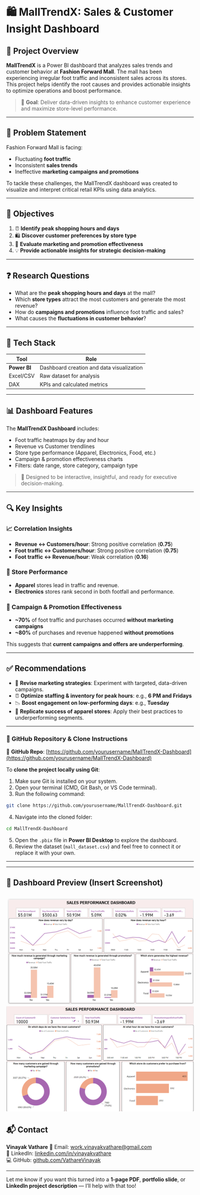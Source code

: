 # 🛍️ **MallTrendX: Sales & Customer Insight Dashboard**

## 📌 Project Overview

**MallTrendX** is a Power BI dashboard that analyzes sales trends and customer behavior at **Fashion Forward Mall**. The mall has been experiencing irregular foot traffic and inconsistent sales across its stores. This project helps identify the root causes and provides actionable insights to optimize operations and boost performance.

> 🎯 **Goal**: Deliver data-driven insights to enhance customer experience and maximize store-level performance.

---

## 🚨 Problem Statement

Fashion Forward Mall is facing:

* Fluctuating **foot traffic**
* Inconsistent **sales trends**
* Ineffective **marketing campaigns and promotions**

To tackle these challenges, the MallTrendX dashboard was created to visualize and interpret critical retail KPIs using data analytics.

---

## 🎯 Objectives

1. ⏰ **Identify peak shopping hours and days**
2. 🛍️ **Discover customer preferences by store type**
3. 📢 **Evaluate marketing and promotion effectiveness**
4. 💡 **Provide actionable insights for strategic decision-making**

---

## ❓ Research Questions

* What are the **peak shopping hours and days** at the mall?
* Which **store types** attract the most customers and generate the most revenue?
* How do **campaigns and promotions** influence foot traffic and sales?
* What causes the **fluctuations in customer behavior**?

---

## 🧰 Tech Stack

| Tool         | Role                                      |
| ------------ | ----------------------------------------- |
| **Power BI** | Dashboard creation and data visualization |
| Excel/CSV    | Raw dataset for analysis                  |
| DAX          | KPIs and calculated metrics               |

---

## 📊 Dashboard Features

The **MallTrendX Dashboard** includes:

* Foot traffic heatmaps by day and hour
* Revenue vs Customer trendlines
* Store type performance (Apparel, Electronics, Food, etc.)
* Campaign & promotion effectiveness charts
* Filters: date range, store category, campaign type

> 🧠 Designed to be interactive, insightful, and ready for executive decision-making.

---

## 🔍 Key Insights

### 📈 Correlation Insights

* **Revenue ↔️ Customers/hour**: Strong positive correlation (**0.75**)
* **Foot traffic ↔️ Customers/hour**: Strong positive correlation (**0.75**)
* **Foot traffic ↔️ Revenue/hour**: Weak correlation (**0.16**)

### 🏬 Store Performance

* **Apparel** stores lead in traffic and revenue.
* **Electronics** stores rank second in both footfall and performance.

### 📣 Campaign & Promotion Effectiveness

* **\~70%** of foot traffic and purchases occurred **without marketing campaigns**
* **\~80%** of purchases and revenue happened **without promotions**

This suggests that **current campaigns and offers are underperforming**.

---

## ✅ Recommendations

* 🔁 **Revise marketing strategies**: Experiment with targeted, data-driven campaigns.
* ⏰ **Optimize staffing & inventory for peak hours**: e.g., **6 PM and Fridays**
* 📉 **Boost engagement on low-performing days**: e.g., **Tuesday**
* 📌 **Replicate success of apparel stores**: Apply their best practices to underperforming segments.

---

### 🧬 GitHub Repository & Clone Instructions

🔗 **GitHub Repo**: [https://github.com/yourusername/MallTrendX-Dashboard](https://github.com/yourusername/MallTrendX-Dashboard)

To **clone the project locally using Git**:

1. Make sure Git is installed on your system.
2. Open your terminal (CMD, Git Bash, or VS Code terminal).
3. Run the following command:

```bash
git clone https://github.com/yourusername/MallTrendX-Dashboard.git
```

4. Navigate into the cloned folder:

```bash
cd MallTrendX-Dashboard
```

5. Open the `.pbix` file in **Power BI Desktop** to explore the dashboard.
6. Review the dataset (`mall_dataset.csv`) and feel free to connect it or replace it with your own.

---


---

## 📎 Dashboard Preview (Insert Screenshot)

![MallTrendX Dashboard Preview](./Visualization/Snapshots/FashionForward.png)
![MallTrendX Dashboard Preview](./Visualization/Snapshots/FashionForward1.png)
---

## 📬 Contact

**Vinayak Vathare**
📧 Email: [work.vinayakvathare@gmail.com](mailto:work.vinayakvathare@gmail.com)  
🔗 LinkedIn: [linkedin.com/in/vinayakvathare](https://www.linkedin.com/in/vinayakvathare/)  
💻 GitHub: [github.com/VathareVinayak](https://github.com/VathareVinayak)

---

Let me know if you want this turned into a **1-page PDF**, **portfolio slide**, or **LinkedIn project description** — I’ll help with that too!
